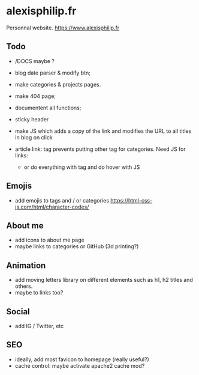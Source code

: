 # alexisphilip.fr

Personnal website. https://www.alexisphilip.fr

## Todo



- /DOCS maybe ?
- blog date parser & modify btn;
- make categories & projects pages.
- make 404 page;

- documentent all functions;
- sticky header
- make JS which adds a copy of the link and modifies the URL to all titles in blog on click
- article link: <a> tag prevents putting other <a> tag for categories. Need JS for links:
  - or do everything with <a> tag and do hover with JS
  
## Emojis
- add emojis to tags and / or categories
https://html-css-js.com/html/character-codes/

## About me
- add icons to about me page
- maybe links to categories or GitHub (3d printing?)

## Animation
- add moving letters library on different elements such as h1, h2 titles and others. 
- maybe to links too?

## Social
- add IG / Twitter, etc

## SEO
- ideally, add most favicon to homepage (really useful?)
- cache control: maybe activate apache2 cache mod?
